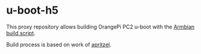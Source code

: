 # u-boot-h5

This proxy repository allows building OrangePi PC2 u-boot with the [Armbian build script](https://github.com/igorpecovnik/lib).

Build process is based on work of [apritzel](https://github.com/apritzel/u-boot/). 
